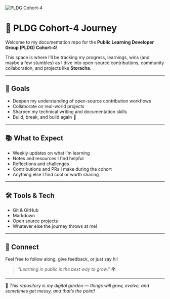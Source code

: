 ![PLDG Cohort-4](https://img.shields.io/badge/PLDG-Cohort--4-blue?style=for-the-badge)

# 🌱 PLDG Cohort-4 Journey

Welcome to my documentation repo for the **Public Learning Developer Group (PLDG) Cohort-4**!

This space is where I’ll be tracking my progress, learnings, wins (and maybe a few stumbles) as I dive into open-source contributions, community collaboration, and projects like **Storacha**.

---

## 🚀 Goals

- Deepen my understanding of open-source contribution workflows
- Collaborate on real-world projects
- Sharpen my technical writing and documentation skills
- Build, break, and build again 💪

---

## 📚 What to Expect

- Weekly updates on what I’m learning
- Notes and resources I find helpful
- Reflections and challenges
- Contributions and PRs I make during the cohort
- Anything else I find cool or worth sharing

---

## 🛠️ Tools & Tech

- Git & GitHub
- Markdown
- Open source projects
- Whatever else the journey throws at me!

---

## 💬 Connect

Feel free to follow along, give feedback, or just say hi!

> _"Learning in public is the best way to grow."_ 🌍

---

📁 _This repository is my digital garden — things will grow, evolve, and sometimes get messy, and that’s the point!_
```

